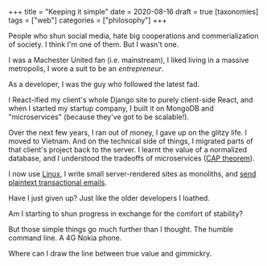 +++
title = "Keeping it simple"
date = 2020-08-16
draft = true
[taxonomies]
tags = ["web"]
categories = ["philosophy"]
+++

People who shun social media, hate big cooperations and commerialization of society. I think I'm one of them. But I wasn't one.

I was a Machester United fan (i.e. mainstream), I liked living in a massive metropolis, I wore a suit to be an *entrepreneur*.

As a developer, I was the guy who followed the latest fad.

I React-ified my client's whole Django site to purely client-side React, and when I started my startup company, I built it on MongoDB and "microservices" (because they've got to be scalable!).

Over the next few years, I ran out of money, I gave up on the glitzy life. I moved to Vietnam. And on the technical side of things, I migrated parts of that client's project back to the server. I learnt the value of a normalized database, and I understood the tradeoffs of microservices ([CAP theorem](https://en.wikipedia.org/wiki/CAP_theorem)).

I now use [Linux](https://nixos.org/), I write small server-rendered sites as monoliths, and [send plaintext transactional emails](https://useplaintext.email/).

Have I just given up? Just like the older developers I loathed.

Am I starting to shun progress in exchange for the comfort of stability?

But those simple things go much further than I thought. The humble command line. A 4G Nokia phone.

Where can I draw the line between true value and gimmickry.
